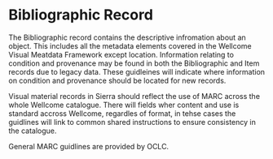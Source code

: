 # Bibliographic Record

The Bibliographic record contains the descriptive infromation about an object. This includes all the metadata elements covered in the Wellcome Visual Meatdata Framework except location. Information relating to condition and provenance may be found in both the Bibliographic and Item records due to legacy data. These guidleines will indicate where information on condition and provenance should be located for new records. 

Visual material records in Sierra should reflect the use of MARC across the whole Wellcome catalogue. There will fields wher content and use is standard accross Wellcome, regardles of format, in tehse cases the guidlines will link to common shared instructions to ensure consistency in the catalogue. 

General MARC guidlines are provided by OCLC. 
